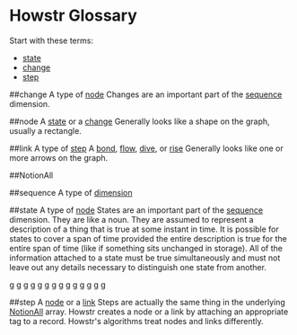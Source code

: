 # Howstr Glossary
Start with these terms:
- [state](#state)
- [change](#change)
- [step](#step)

##change
A type of [node](##node)
Changes are an important part of the [sequence](##sequence) dimension.

##node
A [state](##state) or a [change](##change)
Generally looks like a shape on the graph, usually a rectangle.

##link
A type of [step](##step)
A [bond](##bond), [flow](##flow), [dive](##dive), or [rise](##rise)
Generally looks like one or more arrows on the graph.

##NotionAll

##sequence
A type of [dimension](##dimension)

##state
A type of [node](##node)
States are an important part of the [sequence](##sequence) dimension. They are like a noun. They are assumed to represent a description of a thing that is true at some instant in time. It is possible for states to cover a span of time provided the entire description is true for the entire span of time (like if something sits unchanged in storage).
All of the information attached to a state must be true simultaneously and must not leave out any details necessary to distinguish one state from another.

g
g
g
g
g
g
g
g
g
g
g
g
g
g

##step
A [node](##node) or a [link](##link)
Steps are actually the same thing in the underlying [NotionAll](##NotionAll) array. Howstr creates a node or a link by attaching an appropriate tag to a record. Howstr's algorithms treat nodes and links differently.
